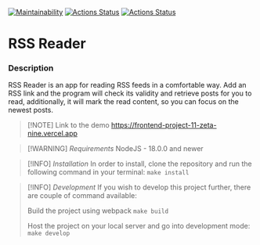 [![Maintainability](https://api.codeclimate.com/v1/badges/0561d92b4ecff39f769e/maintainability)](https://codeclimate.com/github/bdzhev/frontend-project-11/maintainability)
[![Actions Status](https://github.com/bdzhev/frontend-project-11/actions/workflows/hexlet-check.yml/badge.svg)](https://github.com/bdzhev/frontend-project-11/actions)
[![Actions Status](https://github.com/bdzhev/frontend-project-11/actions/workflows/tests.yml/badge.svg)](https://github.com/bdzhev/frontend-project-11/actions)

# RSS Reader

### Description
RSS Reader is an app for reading RSS feeds in a comfortable way. Add an RSS link and the program will check its validity and retrieve posts for you to read, additionally, it will mark the read content, so you can focus on the newest posts.

>[!NOTE] Link to the demo
> https://frontend-project-11-zeta-nine.vercel.app

>[!WARNING] *Requirements*
> NodeJS - 18.0.0 and newer

>[!INFO] *Installation*
> In order to install, clone the repository and run the following command in your terminal:
> `make install`

>[!INFO] *Development*
> If you wish to develop this project further, there are couple of command available:
> 
> Build the project using webpack
> `make build`
>
> Host the project on your local server and go into development mode:
> `make develop`
